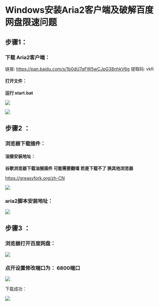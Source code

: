# Windows安装Aria2客户端及破解百度网盘限速问题

## 步骤1：

### 下载 Aria2客户端：

链接: https://pan.baidu.com/s/1b0dU7qFW5wCJpG38nhkV6g 提取码: vkfi 

#### 打开文件：

**运行 start.bat**

![](https://i.loli.net/2019/11/28/HJsQAFU742OVCe1.png)

![](https://i.loli.net/2019/11/28/KfsedG5u8DX2yNO.png)



## 步骤2 ：

### 浏览器下载插件：



#### 油猴安装地址：

**谷歌浏览器下载油猴插件 可能需要翻墙  若是下载不了  换其他浏览器**

https://greasyfork.org/zh-CN

![](https://i.loli.net/2019/11/28/pvcqgxGFK97EoXw.png)



### aria2脚本安装地址：

![](https://i.loli.net/2019/11/28/e9AOIqHXJyvzpYm.png)



## 步骤3 ：

### 浏览器打开百度网盘：

![](https://i.loli.net/2019/11/28/Azr3KtZ5WliMQR6.png)



### 点开设置修改端口为： 6800端口

![](https://i.loli.net/2019/11/28/NoKYtg1ciTIw9Ul.png)



下载成功：

![](https://i.loli.net/2019/11/28/AtmXD6Y2IMcTObW.png)

